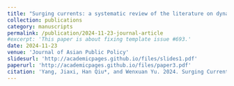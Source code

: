 ```yaml
---
title: "Surging currents: a systematic review of the literature on dynamic stakeholder engagements in higher education in the generative artificial intelligence era"
collection: publications
category: manuscripts
permalink: /publication/2024-11-23-journal-article
#excerpt: 'This paper is about fixing template issue #693.'
date: 2024-11-23
venue: 'Journal of Asian Public Policy'
slidesurl: 'http://academicpages.github.io/files/slides1.pdf'
paperurl: 'http://academicpages.github.io/files/paper3.pdf'
citation: 'Yang, Jiaxi, Han Qiu*, and Wenxuan Yu. 2024. Surging Currents: A Systematic Review of the Literature on Dynamic Stakeholder Engagements in Higher Education in the Generative Artificial Intelligence Era. Journal of Asian Public Policy, November, 1–29. https://doi.org/10.1080/17516234.2024.2429046'
---
```

